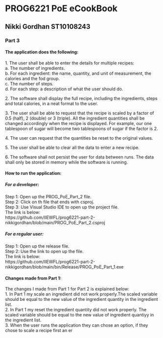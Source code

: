 
<h1> <b> PROG6221 PoE eCookBook </b> </h1>
<h2> Nikki Gordhan ST10108243 </h2>
<h3> Part 3 </h3>
<h4> The application does the following: </h4>
<p> 1. The user shall be able to enter the details for multiple recipes: </br>
	a. The number of ingredients.</br>
	b. For each ingredient: the name, quantity, and unit of measurement, the calories and the fod group. </br>
	c. The number of steps.</br>
	d. For each step: a description of what the user should do. </p>
<p> 2.  The software shall display the full recipe, including the ingredients, steps and total calories, in a neat format to the user. </br> </p>
<p> 3. The user shall be able to request that the recipe is scaled by a factor of 0.5 (half), 2 (double) or 3 (triple). All the ingredient quantities shall be changed accordingly when the recipe is displayed. For example, our one tablespoon of sugar will become two tablespoons of sugar if the factor is 2. </br> </p>
<p> 4. The user can request that the quantities be reset to the original values. </br> </p>
<p> 5. The user shall be able to clear all the data to enter a new recipe.  </br> </p>
<p> 6. The software shall not persist the user for data between runs. The data shall only be stored in memory while the software is running.  </br> </p>

<h4> How to run the application: </h4>
<h5> For a developer: </h5>
<p> Step 1: Open up the PROG_PoE_Part_2 file. </br>
Step 2: Click on th file that ends with csproj. </br>
Step 3: Use Visual Studio IDE to open up the project file. </br>
The link is below: </br>
https://github.com/IIEWFL/prog6221-part-2-nikkigordhan/blob/main/PROG_PoE_Part_2.csproj </p>
	
<h5> For a regular user: </h5>
Step 1: Open up the release file. </br>
Step 2: Use the link to open up the file. </br> 
The link is below: </br>
https://github.com/IIEWFL/prog6221-part-2-nikkigordhan/blob/main/bin/Release/PROG_PoE_Part_1.exe </p>

<h4> Changes made from Part 1: </h4>
<p>The changes I made from Part 1 for Part 2 is explained below:</br>
	1. In Part 1 my scale an ingredient  did not work properly.The scaled variable should be equal to the new value of the ingredient  quantity in the 		ingredient  list. </br> 
	2. In Part 1 my reset the ingredient  quantity did not work properly. The scaled variable should be equal to the new value of ingredient  quantiyy in the 	  ingredient  list. </br>
	3. When the user runs the application they can chose an option, if they chose to scale a recipe first an er

